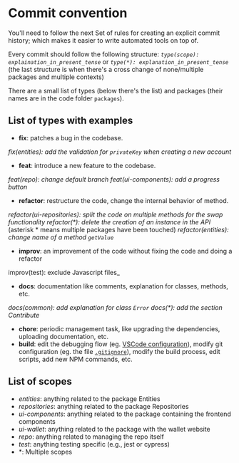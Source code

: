 # Commit convention

You'll need to follow the next Set of rules for creating an explicit commit history; which makes it easier to write automated tools on top of.

Every commit should follow the following structure:
_`type(scope): explaination_in_present_tense`_ or _`type(*): explanation_in_present_tense`_ (the last structure is when there's a cross change of none/multiple packages and multiple contexts)

There are a small list of types (below there's the list) and packages (their names are in the code folder `packages`).

## List of types with examples

- **fix**: patches a bug in the codebase.

_fix(entities): add the validation for `privateKey` when creating a new account_

- **feat**: introduce a new feature to the codebase.

_feat(repo): change default branch_
_feat(ui-components): add a progress button_

- **refactor**: restructure the code, change the internal behavior of method.

_refactor(ui-repositories): split the code on multiple methods for the swap functionality_
_refactor(*): delete the creation of an instance in the API_ (asterisk * means multiple packages have been touched)
_refactor(entities): change name of a method `getValue`_

- **improv**: an improvement of the code without fixing the code and doing a refactor

improv(test): exclude Javascript files_

- **docs**: documentation like comments, explanation for classes, methods, etc.

_docs(common): add explanation for class `Error`_
_docs(*): add the section Contribute_

- **chore**: periodic management task, like upgrading the dependencies, uploading documentation, etc.
- **build**: edit the debugging flow (eg. [VSCode configuration](https://github.com/Future-Wallet/skia-wallet/blob/main/.vscode)), modify git configuration (eg. the file [`.gitignore`](https://github.com/Future-Wallet/skia-wallet/blob/main/.gitignore)), modify the build process, edit scripts, add new NPM commands, etc.

## List of scopes

- *entities*: anything related to the package Entities
- *repositories*: anything related to the package Repositories
- *ui-components*: anything related to the package containing the frontend components
- *ui-wallet*: anything related to the package with the wallet website
- *repo*: anything related to managing the repo itself
- *test*: anything testing specific (e.g., jest or cypress)
- *: Multiple scopes